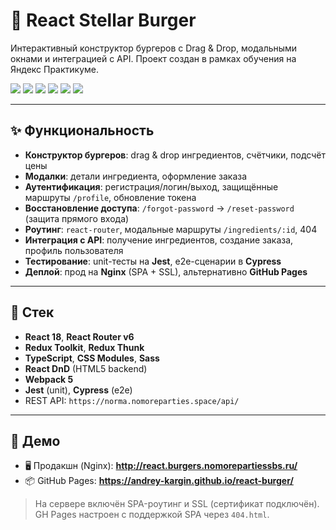 # 🍔 React Stellar Burger

Интерактивный конструктор бургеров с Drag & Drop, модальными окнами и интеграцией с API. Проект создан в рамках обучения на Яндекс Практикуме.

<p align="left">
  <img src="https://img.shields.io/badge/React-18-blue?logo=react" />
  <img src="https://img.shields.io/badge/Redux%20Toolkit-2.x-764abc?logo=redux" />
  <img src="https://img.shields.io/badge/TypeScript-5.x-3178c6?logo=typescript" />
  <img src="https://img.shields.io/badge/Webpack-5-8dd6f9?logo=webpack" />
  <img src="https://img.shields.io/badge/Jest-29-C21325?logo=jest" />
  <img src="https://img.shields.io/badge/Cypress-14-00bcd4?logo=cypress" />
</p>

---

## ✨ Функциональность

- **Конструктор бургеров**: drag & drop ингредиентов, счётчики, подсчёт цены  
- **Модалки**: детали ингредиента, оформление заказа  
- **Аутентификация**: регистрация/логин/выход, защищённые маршруты `/profile`, обновление токена  
- **Восстановление доступа**: `/forgot-password` → `/reset-password` (защита прямого входа)  
- **Роутинг**: `react-router`, модальные маршруты `/ingredients/:id`, 404  
- **Интеграция с API**: получение ингредиентов, создание заказа, профиль пользователя  
- **Тестирование**: unit-тесты на **Jest**, e2e-сценарии в **Cypress**  
- **Деплой**: прод на **Nginx** (SPA + SSL), альтернативно **GitHub Pages**

---

## 🧰 Стек

- **React 18**, **React Router v6**
- **Redux Toolkit**, **Redux Thunk**
- **TypeScript**, **CSS Modules**, **Sass**
- **React DnD** (HTML5 backend)
- **Webpack 5**
- **Jest** (unit), **Cypress** (e2e)
- REST API: `https://norma.nomoreparties.space/api/`

---

## 🚀 Демо

- 🖥️ Продакшн (Nginx): **http://react.burgers.nomorepartiessbs.ru/**
- 📦 GitHub Pages: **https://andrey-kargin.github.io/react-burger/**

> На сервере включён SPA-роутинг и SSL (сертификат подключён). GH Pages настроен с поддержкой SPA через `404.html`.